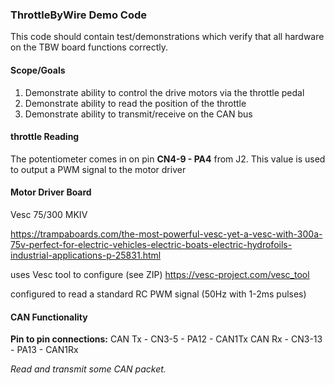 ### ThrottleByWire Demo Code
This code should contain test/demonstrations which verify that all hardware on the TBW board functions correctly.
#### Scope/Goals
1) Demonstrate ability to control the drive motors via the throttle pedal
2) Demonstrate ability to read the position of the throttle
3) Demonstrate ability to transmit/receive on the CAN bus
#### throttle Reading
The potentiometer comes in on pin **CN4-9 - PA4**  from J2.
This value is used to output a PWM signal to the motor driver
#### Motor Driver Board
Vesc 75/300 MKIV

https://trampaboards.com/the-most-powerful-vesc-yet-a-vesc-with-300a-75v-perfect-for-electric-vehicles-electric-boats-electric-hydrofoils-industrial-applications-p-25831.html 

uses Vesc tool to configure (see ZIP)
https://vesc-project.com/vesc_tool 

configured to read a standard RC PWM signal (50Hz with 1-2ms pulses)

#### CAN Functionality

**Pin to pin connections:**
CAN Tx - CN3-5 - PA12 - CAN1Tx
CAN Rx - CN3-13 - PA13 - CAN1Rx

_Read and transmit some CAN packet._

